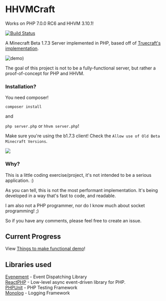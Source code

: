 # HHVMCraft

Works on PHP 7.0.0 RC6 and HHVM 3.10.1!

[![Build Status](https://travis-ci.org/andrewvy/HHVMCraft.svg?branch=master)](https://travis-ci.org/andrewvy/HHVMCraft)

A Minecraft Beta 1.7.3 Server implemented in PHP, based off of 
[Truecraft's implementation](https://github.com/SirCmpwn/TrueCraft).

![demo](https://github.com/andrewvy/HHVMCraft/raw/master/docs/demo.png))

The goal of this project is not to be a fully-functional server,
but rather a proof-of-concept for PHP and HHVM.

### Installation?

You need composer!

`composer install`

and

`php server.php` or `hhvm server.php`!

Make sure you're using the b1.7.3 client! Check the `Allow use of Old Beta Minecraft Versions`.

![](https://cloud.githubusercontent.com/assets/2051361/11055769/2b601e68-872f-11e5-81f3-da8c1a9e83ff.png)

### Why?

This is a little coding exercise/project, it's not intended to be a serious 
application. :)

As you can tell, this is not the most performant implementation. It's being
developed in a way that's fast to code, and readable.

I am also not a PHP programmer, nor do I know much about socket programming! ;)

So if you have any comments, please feel free to create an issue.

## Current Progress

View [Things to make functional demo](https://github.com/andrewvy/HHVMCraft/issues/1)!

## Libraries used

[Evenement](https://github.com/igorw/evenement) - Event Dispatching Library  
[ReactPHP](https://github.com/reactphp/react) - Low-level async event-driven library for PHP.  
[PHPUnit](https://phpunit.de) - PHP Testing Framework  
[Monolog](https://github.com/Seldaek/monolog) - Logging Framework  
